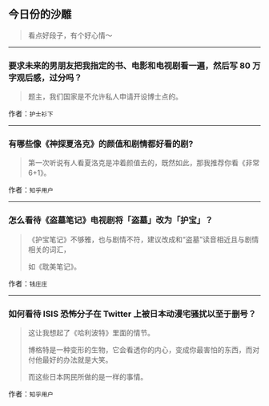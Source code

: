 ## 今日份的沙雕

> 看点好段子，有个好心情～


 
---

### 要求未来的男朋友把我指定的书、电影和电视剧看一遍，然后写 80 万字观后感，过分吗？

> 题主，我们国家是不允许私人申请开设博士点的。


作者：`护士衫下`

---

### 有哪些像《神探夏洛克》的颜值和剧情都好看的剧?

> 第一次听说有人看夏洛克是冲着颜值去的，既然如此，那我推荐你看《非常 6+1》。


作者：`知乎用户`

---

### 怎么看待《盗墓笔记》电视剧将「盗墓」改为「护宝」？

> 《护宝笔记》不够雅，也与剧情不符，建议改成和“盗墓”读音相近且与剧情相关的词汇，
> 
> 如《耽美笔记》。


作者：`钱庄庄`

---

### 如何看待 ISIS 恐怖分子在 Twitter 上被日本动漫宅骚扰以至于删号？

> 这让我想起了《哈利波特》里面的情节。
> 
> 博格特是一种变形的生物，它会看透你的内心，变成你最害怕的东西，而对付他最好的办法就是大笑。
> 
> 而这些日本网民所做的是一样的事情。


作者：`知乎用户`